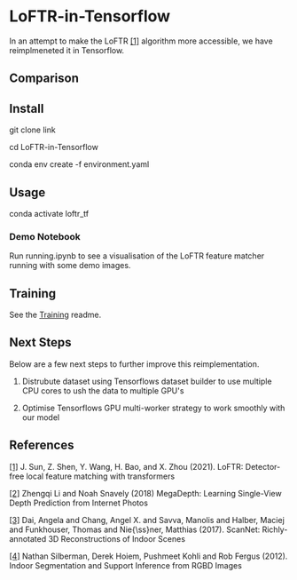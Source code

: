 # LoFTR-in-Tensorflow

In an attempt to make the LoFTR [[1]](#1) algorithm more accessible, we have reimplmeneted it in Tensorflow.

## Comparison

## Install

git clone link

cd LoFTR-in-Tensorflow

conda env create -f environment.yaml

## Usage

conda activate loftr_tf

### Demo Notebook ###

Run running.ipynb to see a visualisation of the LoFTR feature matcher running with some demo images.

## Training

See the  [Training](./docs/Training.md) readme.

## Next Steps

Below are a few next steps to further improve this reimplementation.

1. Distrubute dataset using Tensorflows dataset builder to use multiple CPU cores to ush the data to multiple GPU's

2. Optimise Tensorflows GPU multi-worker strategy to work smoothly with our model



## References
<a id="1">[[1]](#1)</a> 
J. Sun, Z. Shen, Y. Wang, H. Bao, and X. Zhou (2021). 
LoFTR: Detector-free local feature matching with transformers

<a id="2">[[2]](#2)</a> 
Zhengqi Li and Noah Snavely (2018)
MegaDepth: Learning Single-View Depth Prediction from Internet Photos

<a id="3">[[3]](#3)</a> 
Dai, Angela and Chang, Angel X. and Savva, Manolis and Halber, Maciej and Funkhouser, Thomas and Nie{\ss}ner, Matthias (2017). 
ScanNet: Richly-annotated 3D Reconstructions of Indoor Scenes

<a id="4">[[4]](#4)</a> 
Nathan Silberman, Derek Hoiem, Pushmeet Kohli and Rob Fergus (2012). 
Indoor Segmentation and Support Inference from RGBD Images
